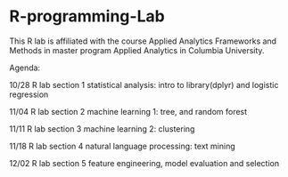 # R-programming-Lab

This R lab is affiliated with the course Applied Analytics Frameworks and Methods in master program Applied Analytics in Columbia University.

Agenda:

10/28 R lab section 1 statistical analysis: intro to library(dplyr) and logistic regression

11/04 R lab section 2 machine learning 1: tree, and random forest

11/11 R lab section 3 machine learning 2: clustering

11/18 R lab section 4 natural language processing: text mining

12/02 R lab section 5 feature engineering, model evaluation and selection

